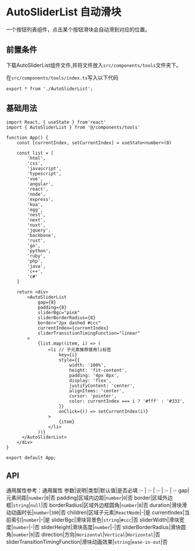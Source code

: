 # AutoSliderList 自动滑块
一个按钮列表组件，点击某个按钮滑块会自动滑到对应的位置。

## 前置条件
下载AutoSliderList组件文件,并将文件放入`src/components/tools`文件夹下。

在`src/components/tools/index.ts`写入以下代码
```tsx
export * from './AutoSliderList';
```

## 基础用法
```tsx
import React, { useState } from'react'
import { AutoSliderList } from '@/components/tools'

function App() {
    const [currentIndex, setCurrentIndex] = useState<number>(0)

    const list = [
        'html',
        'css',
        'javascript',
        'typescript',
        'vue',
        'angular',
        'react',
        'node',
        'express',
        'koa',
        'egg',
        'nest',
        'next',
        'nuxt',
        'jquery',
        'backbone',
        'rust',
        'go',
        'python',
        'ruby',
        'php',
        'java',
        'c++',
        'c#'
    ]

    return <div>
        <AutoSliderList
            gap={8}
            padding={8}
            sliderBgc="pink"
            sliderBorderRadius={8}
            border="2px dashed #ccc"
            currentIndex={currentIndex}
            sliderTransitionTimingFunction="linear"
        >
            {list.map((item, i) => (
                <li // 子元素推荐使用li标签
                    key={i}
                    style={{
                        width: '100%',
                        height: 'fit-content',
                        padding: '4px 8px',
                        display: 'flex',
                        justifyContent: 'center',
                        alignItems: 'center',
                        cursor: 'pointer',
                        color: currentIndex === i ? '#fff' : '#333',
                    }}
                    onClick={() => setCurrentIndex(i)}
                >
                    {item}
                </li>
            ))}
      </AutoSliderList>
    </div>
}

export default App;
```

## API
通用属性参考：通用属性
参数|说明|类型|默认值|是否必填
:- | :- | :- | :- | :-
gap|元素间距|<code>number</code>|<code>0</code>|否
padding|区域内边距|<code>number</code>|<code>0</code>|否
border|区域外边框|<code>string</code>|<code>null</code>|否
borderRadius|区域外边框圆角|<code>number</code>|<code>0</code>|否
duration|滑块滑动动画时长|<code>number</code>|<code>300</code>|否
children|区域子元素|<code>ReactNode</code>|-|是
currentIndex|当前索引|<code>number</code>|-|是
sliderBgc|滑块背景色|<code>string</code>|<code>#ccc</code>|否
sliderWidth|滑块宽度|<code>number</code>|-|否
sliderHeight|滑块高度|<code>number</code>|-|否
sliderBorderRadius|滑块圆角|<code>number</code>|<code>0</code>|否
direction|方向|<code>Horizontal</code>\|<code>Vertical</code>|<code>Horizontal</code>|否
sliderTransitionTimingFunction|滑块动画效果|<code>string</code>|<code>ease-in-out</code>|否
